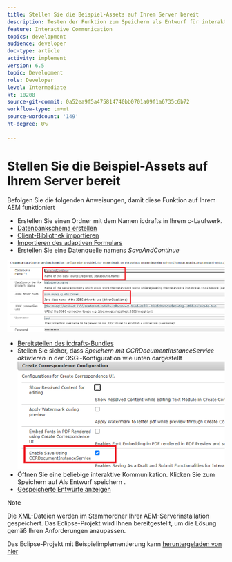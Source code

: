 ```yaml
---
title: Stellen Sie die Beispiel-Assets auf Ihrem Server bereit
description: Testen der Funktion zum Speichern als Entwurf für interaktive Kommunikation
feature: Interactive Communication
topics: development
audience: developer
doc-type: article
activity: implement
version: 6.5
topic: Development
role: Developer
level: Intermediate
kt: 10208
source-git-commit: 0a52ea9f5a475814740bb0701a09f1a6735c6b72
workflow-type: tm+mt
source-wordcount: '149'
ht-degree: 0%

---
```


# Stellen Sie die Beispiel-Assets auf Ihrem Server bereit

Befolgen Sie die folgenden Anweisungen, damit diese Funktion auf Ihrem AEM funktioniert

* Erstellen Sie einen Ordner mit dem Namen icdrafts in Ihrem c-Laufwerk.
* [Datenbankschema erstellen](assets/icdrafts.sql)
* [Client-Bibliothek importieren](assets/icdrafts.zip)
* [Importieren des adaptiven Formulars](assets/SavedDraftsAdaptiveForm.zip)
* Erstellen Sie eine Datenquelle namens _SaveAndContinue_

![Datenquelle erstellen](assets/data-source.png)

* [Bereitstellen des icdrafts-Bundles](assets/icdrafts.icdrafts.core-1.0-SNAPSHOT.jar)
* Stellen Sie sicher, dass _Speichern mit CCRDocumentInstanceService aktivieren_ in der OSGi-Konfiguration wie unten dargestellt
   ![Aktivieren von Entwürfen](assets/enable-drafts.png)
* Öffnen Sie eine beliebige interaktive Kommunikation. Klicken Sie zum Speichern auf Als Entwurf speichern .
* [Gespeicherte Entwürfe anzeigen](http://localhost:4502/content/dam/formsanddocuments/saveddrafts/jcr:content?wcmmode=disabled)

>[!NOTE]
>Die XML-Dateien werden im Stammordner Ihrer AEM-Serverinstallation gespeichert. Das Eclipse-Projekt wird Ihnen bereitgestellt, um die Lösung gemäß Ihren Anforderungen anzupassen.

Das Eclipse-Projekt mit Beispielimplementierung kann [heruntergeladen von hier](assets/icdrafts-eclipse-project.zip)
